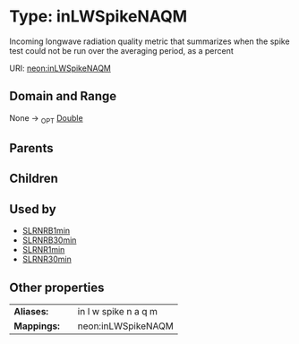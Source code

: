 
# Type: inLWSpikeNAQM


Incoming longwave radiation  quality metric that summarizes when the spike test could not be run over the averaging period, as a percent

URI: [neon:inLWSpikeNAQM](https://data.neonscience.org/inLWSpikeNAQM)


## Domain and Range

None ->  <sub>OPT</sub> [Double](types/Double.md)

## Parents


## Children


## Used by

 * [SLRNRB1min](SLRNRB1min.md)
 * [SLRNRB30min](SLRNRB30min.md)
 * [SLRNR1min](SLRNR1min.md)
 * [SLRNR30min](SLRNR30min.md)

## Other properties

|  |  |  |
| --- | --- | --- |
| **Aliases:** | | in l w spike n a q m |
| **Mappings:** | | neon:inLWSpikeNAQM |

